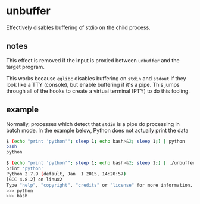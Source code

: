 # unbuffer

Effectively disables buffering of stdio on the child process.

## notes

This effect is removed if the input is proxied between `unbuffer` and the target program.

This works because `eglibc` disables buffering on `stdin` and `stdout` if they look like a TTY (console), but enable buffering if it's a pipe.  This jumps through all of the hooks to create a virtual terminal (PTY) to do this fooling.

## example

Normally, processes which detect that `stdin` is a pipe do processing in batch mode.  In the example below, Python does not actually print the data

```sh
$ (echo "print 'python'"; sleep 1; echo bash>&2; sleep 1;) | python
bash
python
```

```sh
$ (echo "print 'python'"; sleep 1; echo bash>&2; sleep 1;) | ./unbuffer python
print 'python'
Python 2.7.9 (default, Jan  1 2015, 14:20:57)
[GCC 4.8.2] on linux2
Type "help", "copyright", "credits" or "license" for more information.
>>> python
>>> bash
```